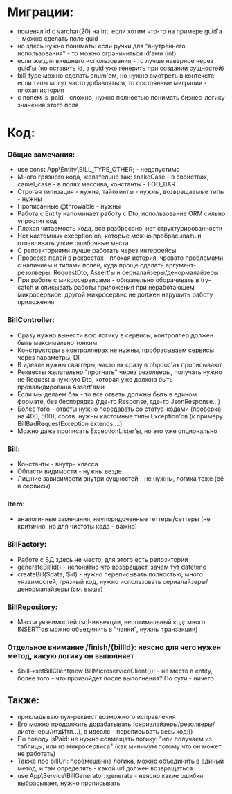 # Миграции:
* поменял id с varchar(20) на int: если хотим что-то на примере guid'а - можно сделать поле guid
* но здесь нужно понимать: если ручки для "внутреннего использования" - то можно ограничиться id'ами (int)
* если же для внешнего использования - то лучше наверное через guid'ы (но оставить id, а guid уже генерить при создании сущностей)
* bill_type можно сделать enum'ом, но нужно смотреть в контексте: если типы могут часто добавляться, то постоянные миграции - плохая история
* с полем is_paid - сложно, нужно полностью понимать бизнес-логику значения этого поля

# Код:

### Общие замечания:
* use const App\Entity\BILL_TYPE_OTHER; - недопустимо
* Много грязного кода, желательно так: snakeCase - в свойствах, camel_case - в полях массива, константы - FOO_BAR
* Строгая типизация - нужна, тайпхинты - нужны, возвращаемые типы - нужны
* Прописанные @throwable - нужны
* Работа с Entity напоминает работу с Dto, использование ORM сильно упростит код
* Плохая читаемость кода, все разбросано, нет структурированности
* Нет кастомных exception'ов, которые можно пробрасывать и отлавливать узкие ошибочные места
* С репозиториями лучше работать через интерфейсы
* Проверка полей в реквестах - плохая история, чревато проблемами с наличием и типами полей, куда проще сделать аргумент-резолверы, RequestDto, Assert'ы и сериалайзеры/денормалайзеры
* При работе с микросервисами - обязательно оборачивать в try-catch и описывать работы приложения при неработающем микросервисе: другой микросервис не должен нарушить работу приложения


### BillController: 
* Сразу нужно вынести всю логику в сервисы, контроллер должен быть максимально тонким
* Конструкторы в контроллерах не нужны, пробрасываем сервисы через параметры, DI
* В идеале нужны сваггеры, часто их сразу в phpdoc'ах прописывают
* Реквесты желательно "прогнать" через резолверы, получать нужно не Request а нужную Dto, которая уже должна быть провалидирована Assert'ами
* Если мы делаем бэк - то все ответы должны быть в едином формате, без беспорядка (где-то Response, где-то JsonResponse...)
* Более того - ответы нужно передавать со статус-кодами (проверка на 400, 500), соотв. нужны кастомные типы Exception'ов (к примеру BillBadRequestException extends ...)
* Можно даже прописать ExceptionLister'ы, но это уже опционально

### Bill:
* Константы - внутрь класса
* Области видимости - нужны везде
* Лишние зависимости внутри сущностей - не нужны, логика тоже (её в сервисы)

### Item:
* аналогичные замечания, неупорядоченные геттеры/сеттеры (не критично, но для чистоты кода - важно)

### BillFactory:
* Работе с БД здесь не место, для этого есть репозитории
* generateBillId() - непонятно что возвращает, зачем тут datetime
* createBill($data, $id) - нужно переписывать полностью, много уязвимостей, грязный код, нужно использовать сериалайзеры/денормалайзеры (см. выше)

### BillRepository:
* Масса уязвимостей (sql-инъекции, неоптимальный код: много INSERT'ов можно объединить в "чанки", нужны транзакции)

### Отдельное внимание /finish/{billId}: неясно для чего нужен метод, какую логику он выполняет
* $bill->setBillClient(new BillMicroserviceClient()); - не место в entity, более того - что произойдет после выполнения? По сути - ничего


## Также:
* прикладываю пул-реквест возможного исправления
* Его можно продолжить дорабатывать (сериалайзеры/резолверы/листенеры/итдИтп...), в идеале - переписывать весь код:))
* По поводу isPaid: не нужно совмещать логику: "или получаем из таблицы, или из микросервиса" (как минимум потому что он может не работать)
* Также про billUrl: перемешанна логика, можно объединить в единый метод, и там определять - какой url должен возвращаться
* use App\Service\BillGenerator::generate - неясно какие ошибки выбрасывает, нужно прописывать